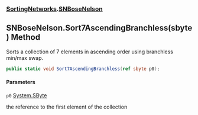 ### [SortingNetworks](SortingNetworks.md 'SortingNetworks').[SNBoseNelson](SortingNetworks.SNBoseNelson.md 'SortingNetworks.SNBoseNelson')

## SNBoseNelson.Sort7AscendingBranchless(sbyte) Method

Sorts a collection of 7 elements in ascending order using branchless min/max swap.

```csharp
public static void Sort7AscendingBranchless(ref sbyte p0);
```
#### Parameters

<a name='SortingNetworks.SNBoseNelson.Sort7AscendingBranchless(sbyte).p0'></a>

`p0` [System.SByte](https://docs.microsoft.com/en-us/dotnet/api/System.SByte 'System.SByte')

the reference to the first element of the collection